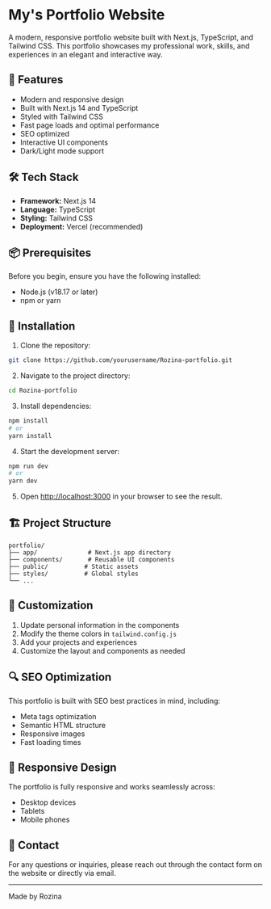 
# My's Portfolio Website

A modern, responsive portfolio website built with Next.js, TypeScript, and Tailwind CSS. This portfolio showcases my professional work, skills, and experiences in an elegant and interactive way.

## 🚀 Features

- Modern and responsive design
- Built with Next.js 14 and TypeScript
- Styled with Tailwind CSS
- Fast page loads and optimal performance
- SEO optimized
- Interactive UI components
- Dark/Light mode support

## 🛠️ Tech Stack

- **Framework:** Next.js 14
- **Language:** TypeScript
- **Styling:** Tailwind CSS
- **Deployment:** Vercel (recommended)

## 📦 Prerequisites

Before you begin, ensure you have the following installed:
- Node.js (v18.17 or later)
- npm or yarn

## 🔧 Installation

1. Clone the repository:
```bash
git clone https://github.com/yourusername/Rozina-portfolio.git
```

2. Navigate to the project directory:
```bash
cd Rozina-portfolio
```

3. Install dependencies:
```bash
npm install
# or
yarn install
```

4. Start the development server:
```bash
npm run dev
# or
yarn dev
```

5. Open [http://localhost:3000](http://localhost:3000) in your browser to see the result.

## 🏗️ Project Structure

```
portfolio/
├── app/              # Next.js app directory
├── components/       # Reusable UI components
├── public/          # Static assets
├── styles/          # Global styles
└── ...
```

## 📝 Customization

1. Update personal information in the components
2. Modify the theme colors in `tailwind.config.js`
3. Add your projects and experiences
4. Customize the layout and components as needed

## 🔍 SEO Optimization

This portfolio is built with SEO best practices in mind, including:
- Meta tags optimization
- Semantic HTML structure
- Responsive images
- Fast loading times

## 📱 Responsive Design

The portfolio is fully responsive and works seamlessly across:
- Desktop devices
- Tablets
- Mobile phones

## 📧 Contact

For any questions or inquiries, please reach out through the contact form on the website or directly via email.

---

Made by Rozina
